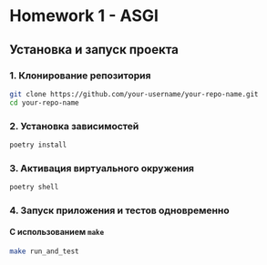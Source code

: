# Homework 1 - ASGI

## Установка и запуск проекта

### 1. Клонирование репозитория

```bash
git clone https://github.com/your-username/your-repo-name.git
cd your-repo-name
```

### 2. Установка зависимостей

```bash
poetry install
```

### 3. Активация виртуального окружения

```bash
poetry shell
```

### 4. Запуск приложения и тестов одновременно

#### С использованием `make`

```bash
make run_and_test
```